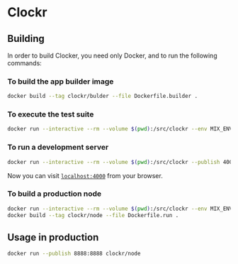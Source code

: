 # Clockr

## Building

In order to build Clocker, you need only Docker, and to run the following commands:

### To build the app builder image

```bash
docker build --tag clockr/bulder --file Dockerfile.builder .
```

### To execute the test suite

```bash
docker run --interactive --rm --volume $(pwd):/src/clockr --env MIX_ENV=test clockr/builder mix do deps.get, test
```

### To run a development server

```bash
docker run --interactive --rm --volume $(pwd):/src/clockr --publish 4000:4000 clockr/builder iex -S mix do deps.get, phoenix.server
```

Now you can visit [`localhost:4000`](http://localhost:4000) from your browser.

### To build a production node

```bash
docker run --interactive --rm --volume $(pwd):/src/clockr --env MIX_ENV=prod clockr/builder
docker build --tag clockr/node --file Dockerfile.run .
```

## Usage in production

```bash
docker run --publish 8888:8888 clockr/node
```
